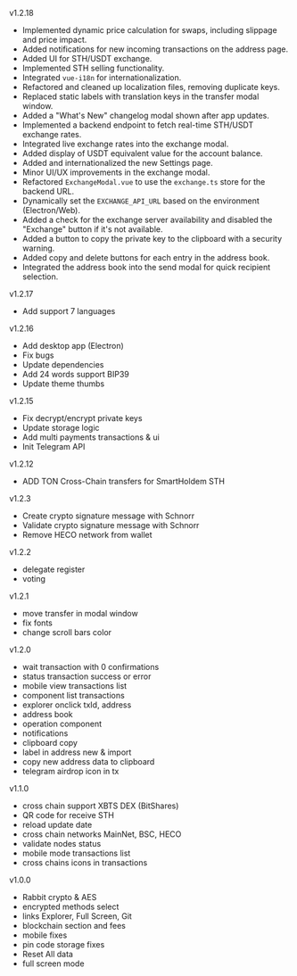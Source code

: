 v1.2.18
- Implemented dynamic price calculation for swaps, including slippage and price impact.
- Added notifications for new incoming transactions on the address page.
- Added UI for STH/USDT exchange.
- Implemented STH selling functionality.
- Integrated `vue-i18n` for internationalization.
- Refactored and cleaned up localization files, removing duplicate keys.
- Replaced static labels with translation keys in the transfer modal window.
- Added a "What's New" changelog modal shown after app updates.
- Implemented a backend endpoint to fetch real-time STH/USDT exchange rates.
- Integrated live exchange rates into the exchange modal.
- Added display of USDT equivalent value for the account balance.
- Added and internationalized the new Settings page.
- Minor UI/UX improvements in the exchange modal.
- Refactored `ExchangeModal.vue` to use the `exchange.ts` store for the backend URL.
- Dynamically set the `EXCHANGE_API_URL` based on the environment (Electron/Web).
- Added a check for the exchange server availability and disabled the "Exchange" button if it's not available.
- Added a button to copy the private key to the clipboard with a security warning.
- Added copy and delete buttons for each entry in the address book.
- Integrated the address book into the send modal for quick recipient selection.

v1.2.17
- Add support 7 languages

v1.2.16
- Add desktop app (Electron)
- Fix bugs
- Update dependencies
- Add 24 words support BIP39 
- Update theme thumbs

v1.2.15
- Fix decrypt/encrypt private keys
- Update storage logic
- Add multi payments transactions & ui
- Init Telegram API

v1.2.12
- ADD TON Cross-Chain transfers for SmartHoldem STH

v1.2.3
- Create crypto signature message with Schnorr
- Validate crypto signature message with Schnorr
- Remove HECO network from wallet

v1.2.2
- delegate register
- voting

v1.2.1
- move transfer in modal window
- fix fonts
- change scroll bars color

v1.2.0
- wait transaction with 0 confirmations
- status transaction success or error
- mobile view transactions list
- component list transactions
- explorer onclick txId, address
- address book
- operation component
- notifications
- clipboard copy
- label in address new & import
- copy new address data to clipboard
- telegram airdrop icon in tx

v1.1.0
- cross chain support XBTS DEX (BitShares) 
- QR code for receive STH
- reload update date
- cross chain networks MainNet, BSC, HECO
- validate nodes status
- mobile mode transactions list
- cross chains icons in transactions

v1.0.0

- Rabbit crypto & AES
- encrypted methods select
- links Explorer, Full Screen, Git 
- blockchain section and fees
- mobile fixes
- pin code storage fixes
- Reset All data
- full screen mode

